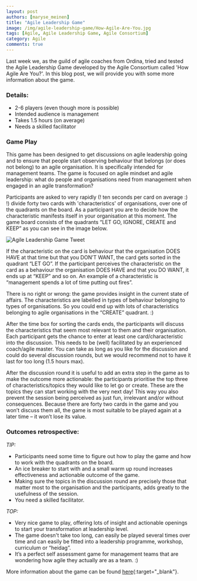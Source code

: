 ```yaml
---
layout: post
authors: [maryse_meinen]
title: "Agile Leadership Game"
image: /img/agile-leadership-game/How-Agile-Are-You.jpg
tags: [Agile, Agile Leadership Game, Agile Consortium]
category: Agile
comments: true
---
```


Last week we, as the guild of agile coaches from Ordina, tried and tested the Agile Leadership Game developed by the Agile Consortium called 'How Agile Are You?'.
In this blog post, we will provide you with some more information about the game.

### Details:
* 2-6 players (even though more is possible)
* Intended audience is management
* Takes 1.5 hours (on average)
* Needs a skilled facilitator

### Game Play
This game has been designed to get discussions on agile leadership going and to ensure that people start observing behaviour that belongs (or does not belong) to an agile organisation.
It is specifically intended for management teams.
The game is focused on agile mindset and agile leadership: what do people and organisations need from management when engaged in an agile transformation?

Participants are asked to very rapidly (! ten seconds per card on average :) !) divide forty two cards with 'characteristics' of organisations, over one of the quadrants on the board.
As a participant you are to decide how the characteristic manifests itself in your organisation at this moment.
The game board consists of the quadrants “LET GO, IGNORE, CREATE and KEEP” as you can see in the image below.

<img alt="Agile Leadership Game Tweet" src="{{ '/img/agile-leadership-game/Agile-Leadership-Game.png' | prepend: site.baseurl }}" class="image fit" style="margin:0px auto; max-width: 750px;">

If the characteristic on the card is behaviour that the organisation DOES HAVE at that time but that you DON’T WANT, the card gets sorted in the quadrant “LET GO”.
If the participant perceives the characteristic on the card as a behaviour the organisation DOES HAVE and that you DO WANT, it ends up at “KEEP” and so on.
An example of a characteristic is “management spends a lot of time putting out fires”.

There is no right or wrong: the game provides insight in the current state of affairs.
The characteristics are labelled in types of behaviour belonging to types of organisations.
So you could end up with lots of characteristics belonging to agile organisations in the “CREATE” quadrant. :)

After the time box for sorting the cards ends, the participants will discuss the characteristics that seem most relevant to them and their organisation.
Each participant gets the chance to enter at least one card/characteristic into the discussion.
This needs to be (well) facilitated by an experienced coach/agile master.
You can take as long as you like for the discussion and could do several discussion rounds, but we would recommend not to have it last for too long (1.5 hours max).

After the discussion round it is useful to add an extra step in the game as to make the outcome more actionable:
the participants prioritise the top three of characteristics/topics they would like to let go or create.
These are the topics they can start working with the very next day!
This way you also prevent the session being perceived as just fun, irrelevant and/or without consequences.
Because there are forty two cards in the game and you won’t discuss them all, the game is most suitable to be played again at a later time – it won’t lose its value.

### Outcomes retrospective:

*TIP:*
* Participants need some time to figure out how to play the game and how to work with the quadrants on the board.
* An ice breaker to start with and a small warm up round increases effectiveness and actionable outcome of the game.
* Making sure the topics in the discussion round are precisely those that matter most to the organisation and the participants, adds greatly to the usefulness of the session.
* You need a skilled facilitator.

*TOP:*
* Very nice game to play, offering lots of insight and actionable openings to start your transformation at leadership level.
* The game doesn't take too long, can easily be played several times over time and can easily be fitted into a leadership programme, workshop, curriculum or “heidag”.
* It’s a perfect self assessment game for management teams that are wondering how agile they actually are as a team. :)


More information about the game can be found [here](https://www.agileconsortium.net/leadership-game/){:target="_blank"}.